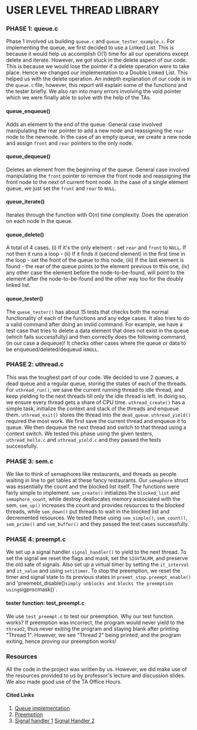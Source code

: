 # USER LEVEL THREAD LIBRARY

### PHASE 1: queue.c
Phase 1 involved us building `queue.c` and `queue_tester_example.c`. For
implementing the queue, we first decided to use a Linked List. This is because
it would help us accomplish O(1) time for all our operations except delete and
iterate. However, we got stuck in the delete aspect of our code. This is because
we would lose the pointer if a delete operation were to take place. Hence we
changed our implementation to a Double Linked List. This helped us with the
delete operation. An indepth explanation of our code is in the `queue.c` file,
however, this report will explain some of the functions and the tester briefly.
We also ran into many errors involving the void pointer which we were finally
able to solve with the help of the TAs.

#### queue_enqueue()
Adds an element to the end of the queue. General case involved manipulating the
rear pointer to add a new node and reassigning the `rear` node to the newnode.
In the case of an empty queue, we create a new node and assign `front` and
`rear` pointers to the only node.

#### queue_dequeue()
Deletes an element from the beginning of the queue. General case involved
manipulating the `front` pointer to remove the front node and reassigning the
front node to the next of current front node. In the case of a single element
queue, we just set the `front` and `rear` to `NULL`.

#### queue_iterate()
Iterates through the function with O(n) time complexity. Does the operation on
each node in the queue.

#### queue_delete()
A total of 4 cases. (i) If it's the only element - set `rear` and `front` to
`NULL`. If not then it runs a loop - (ii) If it finds it (second element) in the
first time in the loop - set the front of the queue to this node, (iii) If the
last element is found - the rear of the queue points to the element previous to
this one, (iv) any other case the element before the node-to-be-found, will
point to the element after the node-to-be-found and the other way too for the
doubly linked list.

#### queue_tester()
The `queue_tester()` has about 15 tests that checks both the normal
functionality of each of the functions and any edge cases. It also tries to do a
valid command after doing an invlid command. For example, we have a test case
that tries to delete a data element that does not exist in the queue (which
fails successfully) and then correctly does the following command, (in our case
a dequeue)! It checks other cases where the queue or data to be
enqueued/deleted/dequeud is`NULL`.

### PHASE 2: uthread.c
This was the toughest part of our code. We decided to use 2 queues, a dead queue
and a regular queue, storing the states of each of the threads. For
`uthread_run()`, we save the current running thread to idle thread, and keep
yielding to the next threads till only the idle thread is left. In doing so, we
ensure every thread gets a share of CPU time. `uthread_create()` has a simple
task, initialize the context and stack of the threads and enqueue them.
`uthread_exit()` stores the thread into the `dead_queue`. `uthread_yield()`
required the most work. We first save the current thread and enqueue it to
queue. We then dequeue the next thread and switch to that thread using a context
switch. We tested this phase using the given testers, `uthread_hello.c` and
`uthread_yield.c` and they passed the tests successfully.

### PHASE 3: sem.c
We like to think of semaphores like restaurants, and threads as people waiting
in line to get tables at these fancy restaurants. Our `semaphore` struct was
essentially the count and the blocked list itself. The functions were fairly
simple to implement. `sem_create()` initializes the `blocked_list` and
`semaphore_count`, while destroy deallocates memory associated with the sem.
`sem_up()` increases the count and provides resources to the blocked threads,
while `sem_down()` put threads to wait in the blocked list and decremented
resources. We tested these using `sem_simple()`, `sem_count()`, `sem_prime()`
and `sem_buffer()` and they passed the test cases successfully.

### PHASE 4: preempt.c
We set up a signal handler `signal_handler()` to yield to the next thread. To
set the signal we reset the flags and mask, set the `SIGVTALRM`, and preserve
the old sate of signals. Also set up a virtual timer by setting the
`it_interval` and `it_value` and using `setitimer`. To stop the preemption, we
reset the timer and signal state to its previous states in `preemt_stop`.
`preempt_enable()` and 'preemebt_disable()` simply unblocks and blocks the
preemption using `sigprocmask()`.

#### tester function: test_preempt.c
We use `test_preempt.c` to test our preemption. Why our test function works? If
preemption was incorrect, the program would never yield to the `thread2`, thus
never exiting the program and staying blank after printing "Thread 1". However,
we see "Thread 2" being printed, and the program exiting, hence proving our
preemption works!

### Resources
All the code in the project was written by us. However, we did make use of the
resources provided to us by professor's lecture and discussion slides. We also
made good use of the TA Office Hours.

#### Cited Links
1. [Queue
   implementation](https://www.geeksforgeeks.org/implementation-deque-using-doubly-linked-list/)
2. [Preemption](https://www.ibm.com/docs/en/i/7.2?topic=ssw_ibm_i_72/apis/sigactn.html)
3. [Signal handler
   1](https://pubs.opengroup.org/onlinepubs/007904875/functions/sigaction.html)
   [Signal Handler
   2](https://jameshfisher.com/2017/01/13/c-sigaction/#:~:text=sigactionsig%2C%20act%2C%20oactthe%20given%20signal%20is%20received)
 
